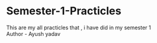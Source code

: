 # Semester-1-Practicles
This are my all practicles that , i have did in my semester 1
<br> Author - Ayush yadav

